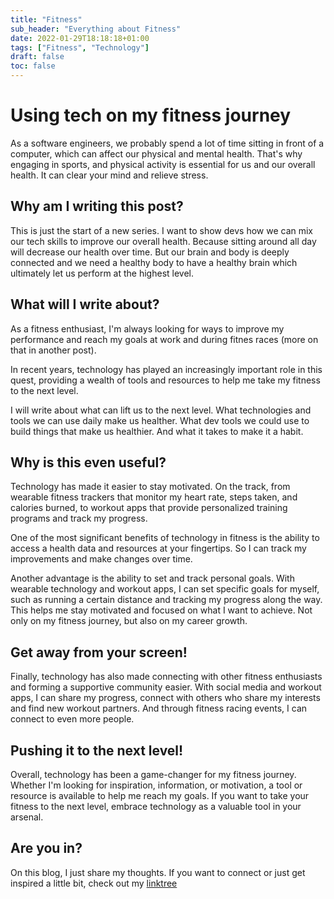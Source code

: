 ```yaml
---
title: "Fitness"
sub_header: "Everything about Fitness"
date: 2022-01-29T18:18:18+01:00
tags: ["Fitness", "Technology"]
draft: false
toc: false
---
```


# Using tech on my fitness journey

As a software engineers, we probably spend a lot of time sitting in front of a computer, which can affect our physical and mental health. That's why engaging in sports, and physical activity is essential for us and our overall health. It can clear your mind and relieve stress.

## Why am I writing this post?

This is just the start of a new series. I want to show devs how we can mix our tech skills to improve our overall health. Because sitting around all day will decrease our health over time. But our brain and body is deeply connected and we need a healthy body to have a healthy brain which ultimately let us perform at the highest level.

## What will I write about?

As a fitness enthusiast, I'm always looking for ways to improve my performance and reach my goals at work and during fitnes races (more on that in another post). 

In recent years, technology has played an increasingly important role in this quest, providing a wealth of tools and resources to help me take my fitness to the next level.

I will write about what can lift us to the next level. What technologies and tools we can use daily make us healther. What dev tools we could use to build things that make us healthier. And what it takes to make it a habit. 

## Why is this even useful?

Technology has made it easier to stay motivated. On the track, from wearable fitness trackers that monitor my heart rate, steps taken, and calories burned, to workout apps that provide personalized training programs and track my progress.

One of the most significant benefits of technology in fitness is the ability to access a health data and resources at your fingertips. So I can track my improvements and make changes over time.

Another advantage is the ability to set and track personal goals. With wearable technology and workout apps, I can set specific goals for myself, such as running a certain distance and tracking my progress along the way. This helps me stay motivated and focused on what I want to achieve. Not only on my fitness journey, but also on my career growth.

## Get away from your screen!

Finally, technology has also made connecting with other fitness enthusiasts and forming a supportive community easier. With social media and workout apps, I can share my progress, connect with others who share my interests and find new workout partners. And through fitness racing events, I can connect to even more people.

## Pushing it to the next level!

Overall, technology has been a game-changer for my fitness journey. Whether I'm looking for inspiration, information, or motivation, a tool or resource is available to help me reach my goals. If you want to take your fitness to the next level, embrace technology as a valuable tool in your arsenal.

## Are you in?

On this blog, I just share my thoughts. If you want to connect or just get inspired a little bit, check out my [linktree](https://linktr.ee/adrinamin)

